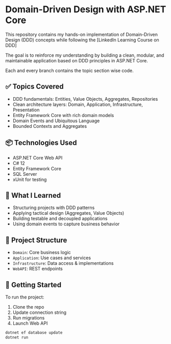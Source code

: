 # Domain-Driven Design with ASP.NET Core

This repository contains my hands-on implementation of Domain-Driven Design (DDD) concepts while following the [LinkedIn Learning Course on DDD] 

The goal is to reinforce my understanding by building a clean, modular, and maintainable application based on DDD principles in ASP.NET Core.

Each and every branch contains the topic section wise code. 

## ✅ Topics Covered

- DDD fundamentals: Entities, Value Objects, Aggregates, Repositories
- Clean architecture layers: Domain, Application, Infrastructure, Presentation
- Entity Framework Core with rich domain models
- Domain Events and Ubiquitous Language
- Bounded Contexts and Aggregates

## 📦 Technologies Used

- ASP.NET Core Web API
- C# 12
- Entity Framework Core
- SQL Server
- xUnit for testing

## 🧠 What I Learned

- Structuring projects with DDD patterns
- Applying tactical design (Aggregates, Value Objects)
- Building testable and decoupled applications
- Using domain events to capture business behavior

## 📂 Project Structure

- `Domain`: Core business logic
- `Application`: Use cases and services
- `Infrastructure`: Data access & implementations
- `WebAPI`: REST endpoints

## 🚀 Getting Started

To run the project:
1. Clone the repo
2. Update connection string
3. Run migrations
4. Launch Web API

```bash
dotnet ef database update
dotnet run
